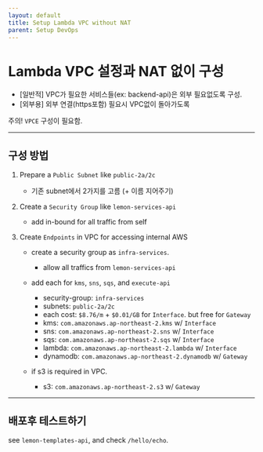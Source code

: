 ```yaml
---
layout: default
title: Setup Lambda VPC without NAT
parent: Setup DevOps
---
```


# Lambda VPC 설정과 NAT 없이 구성

- [일반적] VPC가 필요한 서비스들(ex: backend-api)은 외부 필요없도록 구성.
- [외부용] 외부 연결(https포함) 필요시 VPC없이 돌아가도록

주의! `VPCE` 구성이 필요함.

----------------------
## 구성 방법

1. Prepare a `Public Subnet` like `public-2a/2c`
    - 기존 subnet에서 2가지를 고름 (+ 이름 지어주기)

1. Create a `Security Group` like `lemon-services-api`
    - add in-bound for all traffic from self

1. Create `Endpoints` in VPC for accessing internal AWS
    - create a security group as `infra-services`.
        - allow all traffics from `lemon-services-api`

    - add each for `kms`, `sns`, `sqs`, and `execute-api`
        - security-group: `infra-services`
        - subnets: `public-2a/2c`
        - each cost: `$8.76/m` + `$0.01/GB` for `Interface`. but free for `Gateway`

        * kms: `com.amazonaws.ap-northeast-2.kms` w/ `Interface`
        * sns: `com.amazonaws.ap-northeast-2.sns` w/ `Interface`
        * sqs: `com.amazonaws.ap-northeast-2.sqs` w/ `Interface`
        * lambda: `com.amazonaws.ap-northeast-2.lambda` w/ `Interface`
        * dynamodb: `com.amazonaws.ap-northeast-2.dynamodb` w/ `Gateway`

    - if s3 is required in VPC.
        * s3: `com.amazonaws.ap-northeast-2.s3` w/ `Gateway`


----------------------
## 배포후 테스트하기

see `lemon-templates-api`, and check `/hello/echo`.

